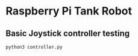 Raspberry Pi Tank Robot
=======================

## Basic Joystick controller testing
`python3 controller.py`

